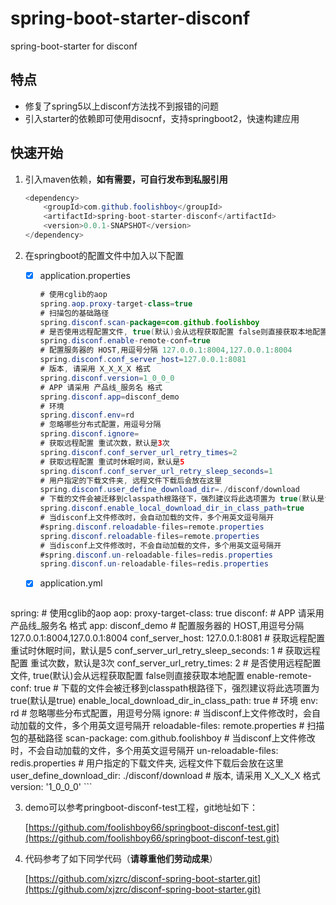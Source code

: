 # spring-boot-starter-disconf
spring-boot-starter for disconf

## 特点

- 修复了spring5以上disconf方法找不到报错的问题
- 引入starter的依赖即可使用disocnf，支持springboot2，快速构建应用

## 快速开始

1. 引入maven依赖，**如有需要，可自行发布到私服引用**

   ```java
   <dependency>
       <groupId>com.github.foolishboy</groupId>
       <artifactId>spring-boot-starter-disconf</artifactId>
       <version>0.0.1-SNAPSHOT</version>
   </dependency>
   ```

2. 在springboot的配置文件中加入以下配置

   - [x] application.properties

     ```java
     # 使用cglib的aop
     spring.aop.proxy-target-class=true
     # 扫描包的基础路径
     spring.disconf.scan-package=com.github.foolishboy
     # 是否使用远程配置文件, true(默认)会从远程获取配置 false则直接获取本地配置
     spring.disconf.enable-remote-conf=true
     # 配置服务器的 HOST,用逗号分隔 127.0.0.1:8004,127.0.0.1:8004
     spring.disconf.conf_server_host=127.0.0.1:8081
     # 版本, 请采用 X_X_X_X 格式
     spring.disconf.version=1_0_0_0
     # APP 请采用 产品线_服务名 格式
     spring.disconf.app=disconf_demo
     # 环境
     spring.disconf.env=rd
     # 忽略哪些分布式配置，用逗号分隔
     spring.disconf.ignore=
     # 获取远程配置 重试次数，默认是3次
     spring.disconf.conf_server_url_retry_times=2
     # 获取远程配置 重试时休眠时间，默认是5
     spring.disconf.conf_server_url_retry_sleep_seconds=1
     # 用户指定的下载文件夹, 远程文件下载后会放在这里
     spring.disconf.user_define_download_dir=./disconf/download
     # 下载的文件会被迁移到classpath根路径下，强烈建议将此选项置为 true(默认是true)
     spring.disconf.enable_local_download_dir_in_class_path=true
     # 当disconf上文件修改时，会自动加载的文件，多个用英文逗号隔开
     #spring.disconf.reloadable-files=remote.properties
     spring.disconf.reloadable-files=remote.properties
     # 当disconf上文件修改时，不会自动加载的文件，多个用英文逗号隔开
     #spring.disconf.un-reloadable-files=redis.properties
     spring.disconf.un-reloadable-files=redis.properties
     ```
     
   - [x] application.yml

     ```java
  spring:
       # 使用cglib的aop
       aop:
         proxy-target-class: true
       disconf:
         # APP 请采用 产品线_服务名 格式
         app: disconf_demo
         # 配置服务器的 HOST,用逗号分隔 127.0.0.1:8004,127.0.0.1:8004
         conf_server_host: 127.0.0.1:8081
         # 获取远程配置 重试时休眠时间，默认是5
         conf_server_url_retry_sleep_seconds: 1
         # 获取远程配置 重试次数，默认是3次
         conf_server_url_retry_times: 2
         # 是否使用远程配置文件, true(默认)会从远程获取配置 false则直接获取本地配置
         enable-remote-conf: true
         # 下载的文件会被迁移到classpath根路径下，强烈建议将此选项置为 true(默认是true)
         enable_local_download_dir_in_class_path: true
         # 环境
         env: rd
         # 忽略哪些分布式配置，用逗号分隔
         ignore:
         # 当disconf上文件修改时，会自动加载的文件，多个用英文逗号隔开
         reloadable-files: remote.properties
         # 扫描包的基础路径
         scan-package: com.github.foolishboy
         # 当disconf上文件修改时，不会自动加载的文件，多个用英文逗号隔开
         un-reloadable-files: redis.properties
         # 用户指定的下载文件夹, 远程文件下载后会放在这里
         user_define_download_dir: ./disconf/download
         # 版本, 请采用 X_X_X_X 格式
         version: '1_0_0_0'
     ```
   
3. demo可以参考pringboot-disconf-test工程，git地址如下：

   [https://github.com/foolishboy66/springboot-disconf-test.git](https://github.com/foolishboy66/springboot-disconf-test.git)

4. 代码参考了如下同学代码（**请尊重他们劳动成果**）

   [https://github.com/xjzrc/disconf-spring-boot-starter.git](https://github.com/xjzrc/disconf-spring-boot-starter.git)



